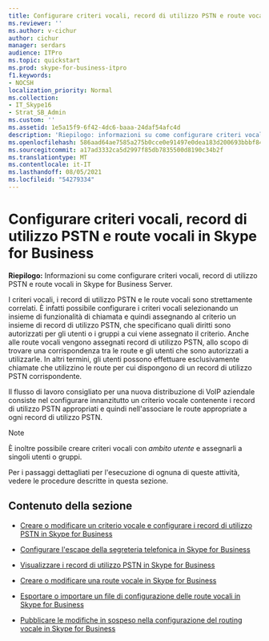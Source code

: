 ```yaml
---
title: Configurare criteri vocali, record di utilizzo PSTN e route vocali in Skype for Business
ms.reviewer: ''
ms.author: v-cichur
author: cichur
manager: serdars
audience: ITPro
ms.topic: quickstart
ms.prod: skype-for-business-itpro
f1.keywords:
- NOCSH
localization_priority: Normal
ms.collection:
- IT_Skype16
- Strat_SB_Admin
ms.custom: ''
ms.assetid: 1e5a15f9-6f42-4dc6-baaa-24daf54afc4d
description: 'Riepilogo: informazioni su come configurare criteri vocali, record di utilizzo PSTN e route vocali in Skype for Business Server.'
ms.openlocfilehash: 586aad64ae7585a275b0cce0e91497e0dea183d200693bbbf84e95e123bb392d
ms.sourcegitcommit: a17ad3332ca5d2997f85db7835500d8190c34b2f
ms.translationtype: MT
ms.contentlocale: it-IT
ms.lasthandoff: 08/05/2021
ms.locfileid: "54279334"
---
```

# <a name="configure-voice-policies-pstn-usage-records-and-voice-routes-in-skype-for-business"></a>Configurare criteri vocali, record di utilizzo PSTN e route vocali in Skype for Business
 
**Riepilogo:** Informazioni su come configurare criteri vocali, record di utilizzo PSTN e route vocali in Skype for Business Server.
  
I criteri vocali, i record di utilizzo PSTN e le route vocali sono strettamente correlati. È infatti possibile configurare i criteri vocali selezionando un insieme di funzionalità di chiamata e quindi assegnando al criterio un insieme di record di utilizzo PSTN, che specificano quali diritti sono autorizzati per gli utenti o i gruppi a cui viene assegnato il criterio. Anche alle route vocali vengono assegnati record di utilizzo PSTN, allo scopo di trovare una corrispondenza tra le route e gli utenti che sono autorizzati a utilizzarle. In altri termini, gli utenti possono effettuare esclusivamente chiamate che utilizzino le route per cui dispongono di un record di utilizzo PSTN corrispondente.
  
Il flusso di lavoro consigliato per una nuova distribuzione di VoIP aziendale consiste nel configurare innanzitutto un criterio vocale contenente i record di utilizzo PSTN appropriati e quindi nell'associare le route appropriate a ogni record di utilizzo PSTN. 
  
> [!NOTE]
> È inoltre possibile creare criteri vocali con  *ambito utente*  e assegnarli a singoli utenti o gruppi.
  
Per i passaggi dettagliati per l'esecuzione di ognuna di queste attività, vedere le procedure descritte in questa sezione.
  
## <a name="in-this-section"></a>Contenuto della sezione

- [Creare o modificare un criterio vocale e configurare i record di utilizzo PSTN in Skype for Business](voice-policy-and-pstn-usage-records.md)
    
- [Configurare l'escape della segreteria telefonica in Skype for Business](configure-voice-mail-escape.md)
    
- [Visualizzare i record di utilizzo PSTN in Skype for Business](view-pstn-usage-records.md)
    
- [Creare o modificare una route vocale in Skype for Business](create-or-modify-a-voice-route.md)
    
- [Esportare o importare un file di configurazione delle route vocali in Skype for Business](voice-route-configuration-import-export.md)
    
- [Pubblicare le modifiche in sospeso nella configurazione del routing vocale in Skype for Business](voice-route-config-changes.md)
    

